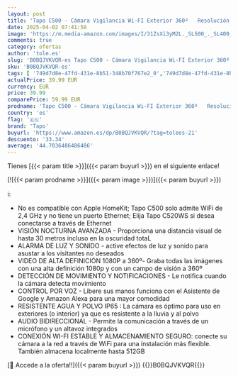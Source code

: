 ```yaml
---
layout: post
title: 'Tapo C500 - Cámara Vigilancia Wi-FI Exterior 360º   Resolución 1080p  Detección Movimiento  Visión Nocturna hasta 30 m  Audio Bi-direccional  Sirena  Compatible Alexa y Google  2MP'
date: 2025-04-02 07:41:58
image: 'https://m.media-amazon.com/images/I/31ZsXi3yM2L._SL500_._SL400_.jpg'
comments: true
category: ofertas
author: 'tole.es'
slug: 'B0BQJVKVQR-es Tapo C500 - Cámara Vigilancia Wi-FI Exterior 360º...'
sku: 'B0BQJVKVQR-es'
tags: [ '749d7d8e-47fd-431e-8b51-348b70f767e2_0','749d7d8e-47fd-431e-8b51-348b70f767e2_101','749d7d8e-47fd-431e-8b51-348b70f767e2_8501','Arborist Merchandising Root','CML-Tech','Cámaras de vigilancia','Cámaras de vigilancia en domo','Electrónica','Fotografía y videocámaras','Los favoritos de nuestros clientes: Electrónica','Self Service','Special Features Stores','Tech all','alexa','tapo','🇪🇸', ]
actualPrice: 39.99 EUR
currency: EUR
price: 39.99
comparePrice: 59.99 EUR
prodname: 'Tapo C500 - Cámara Vigilancia Wi-FI Exterior 360º   Resolución 1080p  Detección Movimiento  Visión Nocturna hasta 30 m  Audio Bi-direccional  Sirena  Compatible Alexa y Google  2MP'
country: 'es'
flag: '🇪🇸'
brand: 'Tapo'
buyurl: 'https://www.amazon.es/dp/B0BQJVKVQR/?tag=tolees-21'
descuento: '33.34'
average: '44.7036486486486'
---
```


Tienes [{{< param title >}}]({{< param buyurl >}}) en el siguiente enlace!

[![{{< param prodname >}}]({{< param image >}})]({{< param buyurl >}})

ℹ️:

- No es compatible con Apple HomeKit; Tapo C500 solo admite WiFi de 2,4 GHz y no tiene un puerto Ethernet; Elija Tapo C520WS si desea conectarse a través de Ethernet
- VISIÓN NOCTURNA AVANZADA - Proporciona una distancia visual de hasta 30 metros incluso en la oscuridad totaL
- ALARMA DE LUZ Y SONIDO - active efectos de luz y sonido para asustar a los visitantes no deseados
- VIDEO DE ALTA DEFINICIÓN 1080P a 360º- Graba todas las imágenes con una alta definición 1080p y con un campo de visión a 360º
- DETECCIÓN DE MOVIMIENTO Y NOTIFICACIONES - Le notifica cuando la cámara detecta movimiento
- CONTROL POR VOZ - Libere sus manos funciona con el Asistente de Google y Amazon Alexa para una mayor comodidad
- RESISTENTE AGUA Y POLVO IP65 : La cámara es óptimo para uso en exteriores (o interior) ya que es resistente a la lluvia y al polvo
- AUDIO BIDIRECCIONAL - Permite la comunicación a través de un micrófono y un altavoz integrados
- CONEXIÓN WI-FI ESTABLE Y ALMACENAMIENTO SEGURO: conecte su cámara a la red a través de WiFi para una instalación más flexible. También almacena localmente hasta 512GB

[🛒 Accede a la oferta!!]({{< param buyurl >}})
{{<world>}}B0BQJVKVQR{{</world>}}
